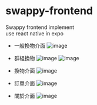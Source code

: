 # swappy-frontend
Swappy frontend implement \
use react native in expo 

* 一般換物介面
![image](https://github.com/sylvey/swappy-frontend/blob/main/44690.jpg)

* 群組換物
![image](https://github.com/sylvey/swappy-frontend/blob/main/44688.jpg)
![image](https://github.com/sylvey/swappy-frontend/blob/main/44693.jpg)

* 換物介面
![image](https://github.com/sylvey/swappy-frontend/blob/main/44689.jpg)

* 訂單介面
![image](https://github.com/sylvey/swappy-frontend/blob/main/44691.jpg)

* 關於介面
![image](https://github.com/sylvey/swappy-frontend/blob/main/44692.jpg)
